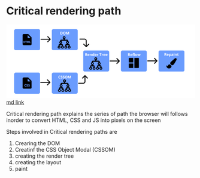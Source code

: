 # Critical rendering path

![crp](./ss/crp.png)
[md link]("https://developer.mozilla.org/en-US/docs/Web/Performance/Critical_rendering_path")

Critical rendering path explains the series of path the browser will follows inorder to convert HTML, CSS and JS into pixels on the screen

Steps involved in Critical rendering paths are

1. Crearing the DOM
2. Creatinf the CSS Object Modal (CSSOM)
3. creating the render tree
4. creating the layout
5. paint
